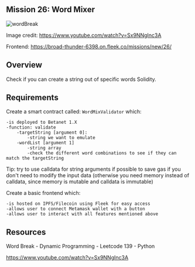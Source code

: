 ## Mission 26: Word Mixer

<img src="images/wordBreak.png" alt="wordBreak"/>

Image credit: https://www.youtube.com/watch?v=Sx9NNgInc3A

Frontend: https://broad-thunder-6398.on.fleek.co/missions/new/26/

## Overview

Check if you can create a string out of specific words Solidity.

## Requirements

Create a smart contract called: `WordMixValidator` which:
        
    -is deployed to Betanet 1.X
    -function: validate
        -targetString [argument 0]:
            -string we want to emulate
        -wordList [argument 1]
            -string array 
            -check the different word combinations to see if they can match the targetString

Tip: try to use calldata for string arguments if possible to save gas if you don't need to modify the input data (otherwise you need memory instead of calldata, since memory is mutable and calldata is immutable) 
    
Create a basic frontend which:

    -is hosted on IPFS/Filecoin using Fleek for easy access
    -allows user to connect Metamask wallet with a button
    -allows user to interact with all features mentioned above

## Resources

Word Break - Dynamic Programming - Leetcode 139 - Python 

https://www.youtube.com/watch?v=Sx9NNgInc3A
